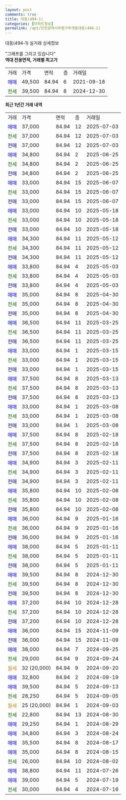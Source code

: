 ```yaml
---
layout: post
comments: true
title: 대동(494-1)
categories: [아파트정보]
permalink: /apt/인천광역시부평구부개동대동(494-1)
---
```


대동(494-1) 실거래 상세정보

<script type="text/javascript">
  google.charts.load('current', {'packages':['line', 'corechart']});
  google.charts.setOnLoadCallback(drawChart);

  function drawChart() {
    var data = new google.visualization.DataTable();
    data.addColumn('date', '거래일');
    data.addColumn('number', "매매");
    data.addColumn('number', "전세");
    data.addColumn('number', "전매");

    data.addRows([[new Date(Date.parse("2025-07-03")), 37000, null, null], [new Date(Date.parse("2025-07-03")), null, 37000, null], [new Date(Date.parse("2025-07-03")), null, null, 37000], [new Date(Date.parse("2025-06-25")), 34800, null, null], [new Date(Date.parse("2025-06-25")), null, 34800, null], [new Date(Date.parse("2025-06-25")), null, null, 34800], [new Date(Date.parse("2025-06-07")), 33000, null, null], [new Date(Date.parse("2025-06-07")), null, 33000, null], [new Date(Date.parse("2025-06-07")), null, null, 33000], [new Date(Date.parse("2025-05-18")), 33000, null, null], [new Date(Date.parse("2025-05-18")), null, 33000, null], [new Date(Date.parse("2025-05-18")), null, null, 33000], [new Date(Date.parse("2025-05-12")), 34300, null, null], [new Date(Date.parse("2025-05-12")), null, 34300, null], [new Date(Date.parse("2025-05-12")), null, null, 34300], [new Date(Date.parse("2025-05-03")), 33800, null, null], [new Date(Date.parse("2025-05-03")), null, 33800, null], [new Date(Date.parse("2025-05-03")), null, null, 33800], [new Date(Date.parse("2025-04-30")), 35000, null, null], [new Date(Date.parse("2025-04-30")), null, 35000, null], [new Date(Date.parse("2025-04-30")), null, null, 35000], [new Date(Date.parse("2025-03-25")), 36500, null, null], [new Date(Date.parse("2025-03-25")), null, 36500, null], [new Date(Date.parse("2025-03-25")), null, null, 36500], [new Date(Date.parse("2025-03-15")), 33000, null, null], [new Date(Date.parse("2025-03-15")), null, 33000, null], [new Date(Date.parse("2025-03-15")), null, null, 33000], [new Date(Date.parse("2025-03-13")), 37500, null, null], [new Date(Date.parse("2025-03-13")), null, 37500, null], [new Date(Date.parse("2025-03-13")), null, null, 37500], [new Date(Date.parse("2025-03-08")), 33000, null, null], [new Date(Date.parse("2025-03-08")), null, 33000, null], [new Date(Date.parse("2025-03-08")), null, null, 33000], [new Date(Date.parse("2025-02-18")), 37500, null, null], [new Date(Date.parse("2025-02-18")), null, 37500, null], [new Date(Date.parse("2025-02-18")), null, null, 37500], [new Date(Date.parse("2025-02-11")), 34900, null, null], [new Date(Date.parse("2025-02-11")), null, 34900, null], [new Date(Date.parse("2025-02-11")), null, null, 34900], [new Date(Date.parse("2025-02-08")), 35800, null, null], [new Date(Date.parse("2025-02-08")), null, 35800, null], [new Date(Date.parse("2025-02-08")), null, null, 35800], [new Date(Date.parse("2025-01-16")), 36000, null, null], [new Date(Date.parse("2025-01-16")), null, 36000, null], [new Date(Date.parse("2025-01-16")), null, null, 36000], [new Date(Date.parse("2025-01-11")), 38000, null, null], [new Date(Date.parse("2025-01-11")), null, 38000, null], [new Date(Date.parse("2025-01-11")), null, null, 38000], [new Date(Date.parse("2024-12-30")), 39500, null, null], [new Date(Date.parse("2024-12-30")), null, 39500, null], [new Date(Date.parse("2024-12-30")), null, null, 39500], [new Date(Date.parse("2024-12-28")), 37200, null, null], [new Date(Date.parse("2024-12-28")), null, 37200, null], [new Date(Date.parse("2024-12-28")), null, null, 37200], [new Date(Date.parse("2024-11-09")), 36000, null, null], [new Date(Date.parse("2024-11-09")), null, null, 36000], [new Date(Date.parse("2024-09-25")), 38000, null, null], [new Date(Date.parse("2024-09-24")), null, 29000, null], [new Date(Date.parse("2024-09-20")), null, null, null], [new Date(Date.parse("2024-09-19")), 32800, null, null], [new Date(Date.parse("2024-09-13")), 39500, null, null], [new Date(Date.parse("2024-09-05")), null, 28250, null], [new Date(Date.parse("2024-09-03")), null, null, null], [new Date(Date.parse("2024-08-30")), null, 22800, null], [new Date(Date.parse("2024-08-29")), 29250, null, null], [new Date(Date.parse("2024-08-24")), 34800, null, null], [new Date(Date.parse("2024-08-17")), 35500, null, null], [new Date(Date.parse("2024-08-15")), 35000, null, null], [new Date(Date.parse("2024-08-02")), null, 26000, null], [new Date(Date.parse("2024-07-26")), 38800, null, null], [new Date(Date.parse("2024-07-19")), 39000, null, null], [new Date(Date.parse("2024-07-16")), null, 30000, null]]);

    var options = {
      hAxis: {
        format: 'yyyy/MM/dd'
      },    
      lineWidth: 0,
      pointsVisible: true,    
      title: '최근 1년간 유형별 실거래가 분포',
      legend: { position: 'bottom' }
    };

    var formatter = new google.visualization.NumberFormat({pattern:'###,###'} );
    formatter.format(data, 1);
    formatter.format(data, 2);
    
    setTimeout(function() {
        var chart = new google.visualization.LineChart(document.getElementById('columnchart_material'));
        chart.draw(data, (options));
        document.getElementById('loading').style.display = 'none';
    }, 200);
  }
</script>


<div id="loading" style="z-index:20; display: block; margin-left: 0px">"그래프를 그리고 있습니다"</div>
<div id="columnchart_material" style="width: 95%; margin-left: 0px; display: block"></div>
<!-- contents start -->
<b>역대 전용면적, 거래별 최고가</b>
<table class="sortable">
    <tr>
      <td>거래</td>
      <td>가격</td>
      <td>면적</td>
      <td>층</td>
      <td>거래일</td>
    </tr>
        <tr>
          <td><a style="color: blue">매매</a></td>
          <td>49,500</td>
          <td>84.94</td>
          <td>6</td>
          <td>2021-09-18</td>
        </tr>        
        <tr>
              <td><a style="color: darkgreen">전세</a></td>
              <td>39,500</td>
              <td>84.94</td>
              <td>8</td>
              <td>2024-12-30</td>
            </tr>        
    
</table>

<b>최근 1년간 거래 내역</b>

<table class="sortable">
    <tr>
      <td>거래</td>
      <td>가격</td>
      <td>면적</td>
      <td>층</td>
      <td>거래일</td>
    </tr>
    <tr>
      <td><a style="color: blue">매매</a></td>
      <td>37,000</td>
      <td>84.94</td>
      <td>12</td>
      <td>2025-07-03</td>
    </tr>          <tr>
      <td><a style="color: darkgreen">전세</a></td>
      <td>37,000</td>
      <td>84.94</td>
      <td>12</td>
      <td>2025-07-03</td>
    </tr>          <tr>
      <td><a style="color: darkblue">전매</a></td>
      <td>37,000</td>
      <td>84.94</td>
      <td>12</td>
      <td>2025-07-03</td>
    </tr>          <tr>
      <td><a style="color: blue">매매</a></td>
      <td>34,800</td>
      <td>84.94</td>
      <td>2</td>
      <td>2025-06-25</td>
    </tr>          <tr>
      <td><a style="color: darkgreen">전세</a></td>
      <td>34,800</td>
      <td>84.94</td>
      <td>2</td>
      <td>2025-06-25</td>
    </tr>          <tr>
      <td><a style="color: darkblue">전매</a></td>
      <td>34,800</td>
      <td>84.94</td>
      <td>2</td>
      <td>2025-06-25</td>
    </tr>          <tr>
      <td><a style="color: blue">매매</a></td>
      <td>33,000</td>
      <td>84.94</td>
      <td>15</td>
      <td>2025-06-07</td>
    </tr>          <tr>
      <td><a style="color: darkgreen">전세</a></td>
      <td>33,000</td>
      <td>84.94</td>
      <td>15</td>
      <td>2025-06-07</td>
    </tr>          <tr>
      <td><a style="color: darkblue">전매</a></td>
      <td>33,000</td>
      <td>84.94</td>
      <td>15</td>
      <td>2025-06-07</td>
    </tr>          <tr>
      <td><a style="color: blue">매매</a></td>
      <td>33,000</td>
      <td>84.94</td>
      <td>10</td>
      <td>2025-05-18</td>
    </tr>          <tr>
      <td><a style="color: darkgreen">전세</a></td>
      <td>33,000</td>
      <td>84.94</td>
      <td>10</td>
      <td>2025-05-18</td>
    </tr>          <tr>
      <td><a style="color: darkblue">전매</a></td>
      <td>33,000</td>
      <td>84.94</td>
      <td>10</td>
      <td>2025-05-18</td>
    </tr>          <tr>
      <td><a style="color: blue">매매</a></td>
      <td>34,300</td>
      <td>84.94</td>
      <td>11</td>
      <td>2025-05-12</td>
    </tr>          <tr>
      <td><a style="color: darkgreen">전세</a></td>
      <td>34,300</td>
      <td>84.94</td>
      <td>11</td>
      <td>2025-05-12</td>
    </tr>          <tr>
      <td><a style="color: darkblue">전매</a></td>
      <td>34,300</td>
      <td>84.94</td>
      <td>11</td>
      <td>2025-05-12</td>
    </tr>          <tr>
      <td><a style="color: blue">매매</a></td>
      <td>33,800</td>
      <td>84.94</td>
      <td>4</td>
      <td>2025-05-03</td>
    </tr>          <tr>
      <td><a style="color: darkgreen">전세</a></td>
      <td>33,800</td>
      <td>84.94</td>
      <td>4</td>
      <td>2025-05-03</td>
    </tr>          <tr>
      <td><a style="color: darkblue">전매</a></td>
      <td>33,800</td>
      <td>84.94</td>
      <td>4</td>
      <td>2025-05-03</td>
    </tr>          <tr>
      <td><a style="color: blue">매매</a></td>
      <td>35,000</td>
      <td>84.94</td>
      <td>8</td>
      <td>2025-04-30</td>
    </tr>          <tr>
      <td><a style="color: darkgreen">전세</a></td>
      <td>35,000</td>
      <td>84.94</td>
      <td>8</td>
      <td>2025-04-30</td>
    </tr>          <tr>
      <td><a style="color: darkblue">전매</a></td>
      <td>35,000</td>
      <td>84.94</td>
      <td>8</td>
      <td>2025-04-30</td>
    </tr>          <tr>
      <td><a style="color: blue">매매</a></td>
      <td>36,500</td>
      <td>84.94</td>
      <td>11</td>
      <td>2025-03-25</td>
    </tr>          <tr>
      <td><a style="color: darkgreen">전세</a></td>
      <td>36,500</td>
      <td>84.94</td>
      <td>11</td>
      <td>2025-03-25</td>
    </tr>          <tr>
      <td><a style="color: darkblue">전매</a></td>
      <td>36,500</td>
      <td>84.94</td>
      <td>11</td>
      <td>2025-03-25</td>
    </tr>          <tr>
      <td><a style="color: blue">매매</a></td>
      <td>33,000</td>
      <td>84.94</td>
      <td>1</td>
      <td>2025-03-15</td>
    </tr>          <tr>
      <td><a style="color: darkgreen">전세</a></td>
      <td>33,000</td>
      <td>84.94</td>
      <td>1</td>
      <td>2025-03-15</td>
    </tr>          <tr>
      <td><a style="color: darkblue">전매</a></td>
      <td>33,000</td>
      <td>84.94</td>
      <td>1</td>
      <td>2025-03-15</td>
    </tr>          <tr>
      <td><a style="color: blue">매매</a></td>
      <td>37,500</td>
      <td>84.94</td>
      <td>8</td>
      <td>2025-03-13</td>
    </tr>          <tr>
      <td><a style="color: darkgreen">전세</a></td>
      <td>37,500</td>
      <td>84.94</td>
      <td>8</td>
      <td>2025-03-13</td>
    </tr>          <tr>
      <td><a style="color: darkblue">전매</a></td>
      <td>37,500</td>
      <td>84.94</td>
      <td>8</td>
      <td>2025-03-13</td>
    </tr>          <tr>
      <td><a style="color: blue">매매</a></td>
      <td>33,000</td>
      <td>84.94</td>
      <td>1</td>
      <td>2025-03-08</td>
    </tr>          <tr>
      <td><a style="color: darkgreen">전세</a></td>
      <td>33,000</td>
      <td>84.94</td>
      <td>1</td>
      <td>2025-03-08</td>
    </tr>          <tr>
      <td><a style="color: darkblue">전매</a></td>
      <td>33,000</td>
      <td>84.94</td>
      <td>1</td>
      <td>2025-03-08</td>
    </tr>          <tr>
      <td><a style="color: blue">매매</a></td>
      <td>37,500</td>
      <td>84.94</td>
      <td>8</td>
      <td>2025-02-18</td>
    </tr>          <tr>
      <td><a style="color: darkgreen">전세</a></td>
      <td>37,500</td>
      <td>84.94</td>
      <td>8</td>
      <td>2025-02-18</td>
    </tr>          <tr>
      <td><a style="color: darkblue">전매</a></td>
      <td>37,500</td>
      <td>84.94</td>
      <td>8</td>
      <td>2025-02-18</td>
    </tr>          <tr>
      <td><a style="color: blue">매매</a></td>
      <td>34,900</td>
      <td>84.94</td>
      <td>3</td>
      <td>2025-02-11</td>
    </tr>          <tr>
      <td><a style="color: darkgreen">전세</a></td>
      <td>34,900</td>
      <td>84.94</td>
      <td>3</td>
      <td>2025-02-11</td>
    </tr>          <tr>
      <td><a style="color: darkblue">전매</a></td>
      <td>34,900</td>
      <td>84.94</td>
      <td>3</td>
      <td>2025-02-11</td>
    </tr>          <tr>
      <td><a style="color: blue">매매</a></td>
      <td>35,800</td>
      <td>84.94</td>
      <td>10</td>
      <td>2025-02-08</td>
    </tr>          <tr>
      <td><a style="color: darkgreen">전세</a></td>
      <td>35,800</td>
      <td>84.94</td>
      <td>10</td>
      <td>2025-02-08</td>
    </tr>          <tr>
      <td><a style="color: darkblue">전매</a></td>
      <td>35,800</td>
      <td>84.94</td>
      <td>10</td>
      <td>2025-02-08</td>
    </tr>          <tr>
      <td><a style="color: blue">매매</a></td>
      <td>36,000</td>
      <td>84.94</td>
      <td>9</td>
      <td>2025-01-16</td>
    </tr>          <tr>
      <td><a style="color: darkgreen">전세</a></td>
      <td>36,000</td>
      <td>84.94</td>
      <td>9</td>
      <td>2025-01-16</td>
    </tr>          <tr>
      <td><a style="color: darkblue">전매</a></td>
      <td>36,000</td>
      <td>84.94</td>
      <td>9</td>
      <td>2025-01-16</td>
    </tr>          <tr>
      <td><a style="color: blue">매매</a></td>
      <td>38,000</td>
      <td>84.94</td>
      <td>5</td>
      <td>2025-01-11</td>
    </tr>          <tr>
      <td><a style="color: darkgreen">전세</a></td>
      <td>38,000</td>
      <td>84.94</td>
      <td>5</td>
      <td>2025-01-11</td>
    </tr>          <tr>
      <td><a style="color: darkblue">전매</a></td>
      <td>38,000</td>
      <td>84.94</td>
      <td>5</td>
      <td>2025-01-11</td>
    </tr>          <tr>
      <td><a style="color: blue">매매</a></td>
      <td>39,500</td>
      <td>84.94</td>
      <td>8</td>
      <td>2024-12-30</td>
    </tr>          <tr>
      <td><a style="color: darkgreen">전세</a></td>
      <td>39,500</td>
      <td>84.94</td>
      <td>8</td>
      <td>2024-12-30</td>
    </tr>          <tr>
      <td><a style="color: darkblue">전매</a></td>
      <td>39,500</td>
      <td>84.94</td>
      <td>8</td>
      <td>2024-12-30</td>
    </tr>          <tr>
      <td><a style="color: blue">매매</a></td>
      <td>37,200</td>
      <td>84.94</td>
      <td>10</td>
      <td>2024-12-28</td>
    </tr>          <tr>
      <td><a style="color: darkgreen">전세</a></td>
      <td>37,200</td>
      <td>84.94</td>
      <td>10</td>
      <td>2024-12-28</td>
    </tr>          <tr>
      <td><a style="color: darkblue">전매</a></td>
      <td>37,200</td>
      <td>84.94</td>
      <td>10</td>
      <td>2024-12-28</td>
    </tr>          <tr>
      <td><a style="color: blue">매매</a></td>
      <td>36,000</td>
      <td>84.94</td>
      <td>15</td>
      <td>2024-11-09</td>
    </tr>          <tr>
      <td><a style="color: darkblue">전매</a></td>
      <td>36,000</td>
      <td>84.94</td>
      <td>15</td>
      <td>2024-11-09</td>
    </tr>          <tr>
      <td><a style="color: blue">매매</a></td>
      <td>38,000</td>
      <td>84.94</td>
      <td>7</td>
      <td>2024-09-25</td>
    </tr>          <tr>
      <td><a style="color: darkgreen">전세</a></td>
      <td>29,000</td>
      <td>84.94</td>
      <td>9</td>
      <td>2024-09-24</td>
    </tr>          <tr>
      <td><a style="color: darkgoldenrod">월세</a></td>
      <td>32 (20,000)</td>
      <td>84.94</td>
      <td>9</td>
      <td>2024-09-20</td>
    </tr>          <tr>
      <td><a style="color: blue">매매</a></td>
      <td>32,800</td>
      <td>84.94</td>
      <td>2</td>
      <td>2024-09-19</td>
    </tr>          <tr>
      <td><a style="color: blue">매매</a></td>
      <td>39,500</td>
      <td>84.94</td>
      <td>5</td>
      <td>2024-09-13</td>
    </tr>          <tr>
      <td><a style="color: darkgreen">전세</a></td>
      <td>28,250</td>
      <td>84.94</td>
      <td>5</td>
      <td>2024-09-05</td>
    </tr>          <tr>
      <td><a style="color: darkgoldenrod">월세</a></td>
      <td>25 (20,000)</td>
      <td>84.94</td>
      <td>1</td>
      <td>2024-09-03</td>
    </tr>          <tr>
      <td><a style="color: darkgreen">전세</a></td>
      <td>22,800</td>
      <td>84.94</td>
      <td>13</td>
      <td>2024-08-30</td>
    </tr>          <tr>
      <td><a style="color: blue">매매</a></td>
      <td>29,250</td>
      <td>84.94</td>
      <td>1</td>
      <td>2024-08-29</td>
    </tr>          <tr>
      <td><a style="color: blue">매매</a></td>
      <td>34,800</td>
      <td>84.94</td>
      <td>3</td>
      <td>2024-08-24</td>
    </tr>          <tr>
      <td><a style="color: blue">매매</a></td>
      <td>35,500</td>
      <td>84.94</td>
      <td>8</td>
      <td>2024-08-17</td>
    </tr>          <tr>
      <td><a style="color: blue">매매</a></td>
      <td>35,000</td>
      <td>84.94</td>
      <td>8</td>
      <td>2024-08-15</td>
    </tr>          <tr>
      <td><a style="color: darkgreen">전세</a></td>
      <td>26,000</td>
      <td>84.94</td>
      <td>10</td>
      <td>2024-08-02</td>
    </tr>          <tr>
      <td><a style="color: blue">매매</a></td>
      <td>38,800</td>
      <td>84.94</td>
      <td>11</td>
      <td>2024-07-26</td>
    </tr>          <tr>
      <td><a style="color: blue">매매</a></td>
      <td>39,000</td>
      <td>84.94</td>
      <td>5</td>
      <td>2024-07-19</td>
    </tr>          <tr>
      <td><a style="color: darkgreen">전세</a></td>
      <td>30,000</td>
      <td>84.94</td>
      <td>4</td>
      <td>2024-07-16</td>
    </tr>      </table>
<!-- contents end -->    

